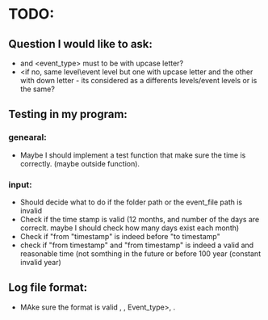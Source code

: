# TODO:

## Question I would like to ask:
* <level> and <event_type> must to be with upcase letter?
* <if no, same level\event level but one with upcase letter and the other with down letter - its considered as a differents levels/event levels or is the same?

## Testing in my program:
### genearal:
* Maybe I should implement a test function that make sure the time is correctly. (maybe outside function).

### input:
* Should decide what to do if the folder path or the event_file path is invalid
*  Check if the time stamp is valid (12 months, and number of the days are correclt. maybe I should check how many days exist each month)
* Check if "from "timestamp" is indeed before "to timestamp"
* check if "from timestamp" and "from timestamp" is indeed a valid and reasonable time (not somthing in the future or before 100 year (constant invalid year)


## Log file format:
* MAke sure the format is valid <timeStanp>, <level>, Event_type>, <Message>.
  
